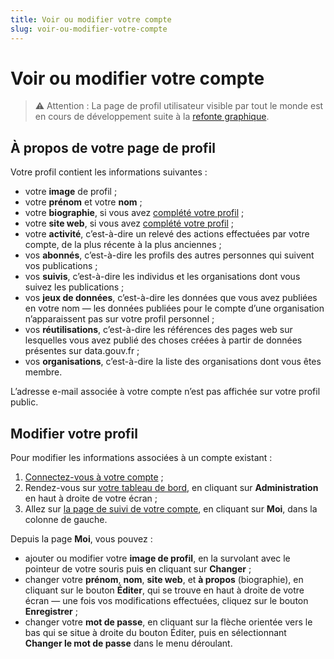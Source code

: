 ```yaml
---
title: Voir ou modifier votre compte
slug: voir-ou-modifier-votre-compte
---
```


# Voir ou modifier votre compte

> ⚠️ Attention : La page de profil utilisateur visible par tout le monde est en cours de développement suite à la [refonte graphique](https://www.data.gouv.fr/fr/posts/nouvelle-vie-nouvelle-peau-pour-data-gouv-fr/).

## À propos de votre page de profil

Votre profil contient les informations suivantes :

- votre **image** de profil ;
- votre **prénom** et votre **nom** ;
- votre **biographie**, si vous avez [complété votre profil](https://www.data.gouv.fr/fr/admin/me/edit) ;
- votre **site web**, si vous avez [complété votre profil](https://www.data.gouv.fr/fr/admin/me/edit) ;
- votre **activité**, c’est-à-dire un relevé des actions effectuées par votre compte, de la plus récente à la plus anciennes ;
- vos **abonnés**, c’est-à-dire les profils des autres personnes qui suivent vos publications ;
- vos **suivis**, c’est-à-dire les individus et les organisations dont vous suivez les publications ;
- vos **jeux de données**, c’est-à-dire les données que vous avez publiées en votre nom — les données publiées pour le compte d’une organisation n’apparaissent pas sur votre profil personnel ;
- vos **réutilisations**, c’est-à-dire les références des pages web sur lesquelles vous avez publié des choses créées à partir de données présentes sur data.gouv.fr ;
- vos **organisations**, c’est-à-dire la liste des organisations dont vous êtes membre.

L’adresse e-mail associée à votre compte n’est pas affichée sur votre profil public.

## Modifier votre profil

Pour modifier les informations associées à un compte existant :

1. [Connectez-vous à votre compte](https://www.data.gouv.fr/fr/login) ;
2. Rendez-vous sur [votre tableau de bord](https://www.data.gouv.fr/fr/admin/), en cliquant sur **Administration** en haut à droite de votre écran ;
3. Allez sur [la page de suivi de votre compte](https://www.data.gouv.fr/fr/admin/me/edit), en cliquant sur **Moi**, dans la colonne de gauche.

Depuis la page **Moi**, vous pouvez :

- ajouter ou modifier votre **image de profil**, en la survolant avec le pointeur de votre souris puis en cliquant sur **Changer** ;
- changer votre **prénom**, **nom**, **site web**, et **à propos** (biographie), en cliquant sur le bouton **Éditer**, qui se trouve en haut à droite de votre écran — une fois vos modifications effectuées, cliquez sur le bouton **Enregistrer** ;
- changer votre **mot de passe**, en cliquant sur la flèche orientée vers le bas qui se situe à droite du bouton Éditer, puis en sélectionnant **Changer le mot de passe** dans le menu déroulant.
